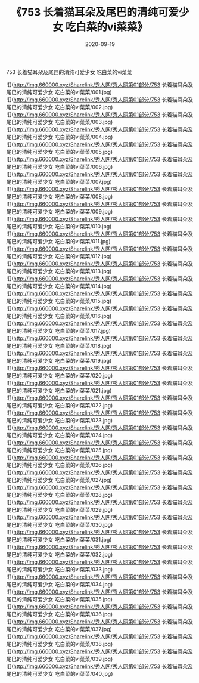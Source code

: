 ﻿---
layout: post
title:  《753 长着猫耳朵及尾巴的清纯可爱少女 吃白菜的vi菜菜》
date:   2020-09-19
img: http://img.660000.xyz/Sharelink/秀人网/秀人网第01部分/753 长着猫耳朵及尾巴的清纯可爱少女 吃白菜的vi菜菜/000.jpg
categories: [美女, 清纯, 唯美]
---

753 长着猫耳朵及尾巴的清纯可爱少女 吃白菜的vi菜菜

  ![](http://img.660000.xyz/Sharelink/秀人网/秀人网第01部分/753 长着猫耳朵及尾巴的清纯可爱少女 吃白菜的vi菜菜/001.jpg) <br> ![](http://img.660000.xyz/Sharelink/秀人网/秀人网第01部分/753 长着猫耳朵及尾巴的清纯可爱少女 吃白菜的vi菜菜/002.jpg) <br> ![](http://img.660000.xyz/Sharelink/秀人网/秀人网第01部分/753 长着猫耳朵及尾巴的清纯可爱少女 吃白菜的vi菜菜/003.jpg) <br> ![](http://img.660000.xyz/Sharelink/秀人网/秀人网第01部分/753 长着猫耳朵及尾巴的清纯可爱少女 吃白菜的vi菜菜/004.jpg) <br> ![](http://img.660000.xyz/Sharelink/秀人网/秀人网第01部分/753 长着猫耳朵及尾巴的清纯可爱少女 吃白菜的vi菜菜/005.jpg) <br> ![](http://img.660000.xyz/Sharelink/秀人网/秀人网第01部分/753 长着猫耳朵及尾巴的清纯可爱少女 吃白菜的vi菜菜/006.jpg) <br> ![](http://img.660000.xyz/Sharelink/秀人网/秀人网第01部分/753 长着猫耳朵及尾巴的清纯可爱少女 吃白菜的vi菜菜/007.jpg) <br> ![](http://img.660000.xyz/Sharelink/秀人网/秀人网第01部分/753 长着猫耳朵及尾巴的清纯可爱少女 吃白菜的vi菜菜/008.jpg) <br> ![](http://img.660000.xyz/Sharelink/秀人网/秀人网第01部分/753 长着猫耳朵及尾巴的清纯可爱少女 吃白菜的vi菜菜/009.jpg) <br> ![](http://img.660000.xyz/Sharelink/秀人网/秀人网第01部分/753 长着猫耳朵及尾巴的清纯可爱少女 吃白菜的vi菜菜/010.jpg) <br> ![](http://img.660000.xyz/Sharelink/秀人网/秀人网第01部分/753 长着猫耳朵及尾巴的清纯可爱少女 吃白菜的vi菜菜/011.jpg) <br> ![](http://img.660000.xyz/Sharelink/秀人网/秀人网第01部分/753 长着猫耳朵及尾巴的清纯可爱少女 吃白菜的vi菜菜/012.jpg) <br> ![](http://img.660000.xyz/Sharelink/秀人网/秀人网第01部分/753 长着猫耳朵及尾巴的清纯可爱少女 吃白菜的vi菜菜/013.jpg) <br> ![](http://img.660000.xyz/Sharelink/秀人网/秀人网第01部分/753 长着猫耳朵及尾巴的清纯可爱少女 吃白菜的vi菜菜/014.jpg) <br> ![](http://img.660000.xyz/Sharelink/秀人网/秀人网第01部分/753 长着猫耳朵及尾巴的清纯可爱少女 吃白菜的vi菜菜/015.jpg) <br> ![](http://img.660000.xyz/Sharelink/秀人网/秀人网第01部分/753 长着猫耳朵及尾巴的清纯可爱少女 吃白菜的vi菜菜/016.jpg) <br> ![](http://img.660000.xyz/Sharelink/秀人网/秀人网第01部分/753 长着猫耳朵及尾巴的清纯可爱少女 吃白菜的vi菜菜/017.jpg) <br> ![](http://img.660000.xyz/Sharelink/秀人网/秀人网第01部分/753 长着猫耳朵及尾巴的清纯可爱少女 吃白菜的vi菜菜/018.jpg) <br> ![](http://img.660000.xyz/Sharelink/秀人网/秀人网第01部分/753 长着猫耳朵及尾巴的清纯可爱少女 吃白菜的vi菜菜/019.jpg) <br> ![](http://img.660000.xyz/Sharelink/秀人网/秀人网第01部分/753 长着猫耳朵及尾巴的清纯可爱少女 吃白菜的vi菜菜/020.jpg) <br> ![](http://img.660000.xyz/Sharelink/秀人网/秀人网第01部分/753 长着猫耳朵及尾巴的清纯可爱少女 吃白菜的vi菜菜/021.jpg) <br> ![](http://img.660000.xyz/Sharelink/秀人网/秀人网第01部分/753 长着猫耳朵及尾巴的清纯可爱少女 吃白菜的vi菜菜/022.jpg) <br> ![](http://img.660000.xyz/Sharelink/秀人网/秀人网第01部分/753 长着猫耳朵及尾巴的清纯可爱少女 吃白菜的vi菜菜/023.jpg) <br> ![](http://img.660000.xyz/Sharelink/秀人网/秀人网第01部分/753 长着猫耳朵及尾巴的清纯可爱少女 吃白菜的vi菜菜/024.jpg) <br> ![](http://img.660000.xyz/Sharelink/秀人网/秀人网第01部分/753 长着猫耳朵及尾巴的清纯可爱少女 吃白菜的vi菜菜/025.jpg) <br> ![](http://img.660000.xyz/Sharelink/秀人网/秀人网第01部分/753 长着猫耳朵及尾巴的清纯可爱少女 吃白菜的vi菜菜/026.jpg) <br> ![](http://img.660000.xyz/Sharelink/秀人网/秀人网第01部分/753 长着猫耳朵及尾巴的清纯可爱少女 吃白菜的vi菜菜/027.jpg) <br> ![](http://img.660000.xyz/Sharelink/秀人网/秀人网第01部分/753 长着猫耳朵及尾巴的清纯可爱少女 吃白菜的vi菜菜/028.jpg) <br> ![](http://img.660000.xyz/Sharelink/秀人网/秀人网第01部分/753 长着猫耳朵及尾巴的清纯可爱少女 吃白菜的vi菜菜/029.jpg) <br> ![](http://img.660000.xyz/Sharelink/秀人网/秀人网第01部分/753 长着猫耳朵及尾巴的清纯可爱少女 吃白菜的vi菜菜/030.jpg) <br> ![](http://img.660000.xyz/Sharelink/秀人网/秀人网第01部分/753 长着猫耳朵及尾巴的清纯可爱少女 吃白菜的vi菜菜/031.jpg) <br> ![](http://img.660000.xyz/Sharelink/秀人网/秀人网第01部分/753 长着猫耳朵及尾巴的清纯可爱少女 吃白菜的vi菜菜/032.jpg) <br> ![](http://img.660000.xyz/Sharelink/秀人网/秀人网第01部分/753 长着猫耳朵及尾巴的清纯可爱少女 吃白菜的vi菜菜/033.jpg) <br> ![](http://img.660000.xyz/Sharelink/秀人网/秀人网第01部分/753 长着猫耳朵及尾巴的清纯可爱少女 吃白菜的vi菜菜/034.jpg) <br> ![](http://img.660000.xyz/Sharelink/秀人网/秀人网第01部分/753 长着猫耳朵及尾巴的清纯可爱少女 吃白菜的vi菜菜/035.jpg) <br> ![](http://img.660000.xyz/Sharelink/秀人网/秀人网第01部分/753 长着猫耳朵及尾巴的清纯可爱少女 吃白菜的vi菜菜/036.jpg) <br> ![](http://img.660000.xyz/Sharelink/秀人网/秀人网第01部分/753 长着猫耳朵及尾巴的清纯可爱少女 吃白菜的vi菜菜/037.jpg) <br> ![](http://img.660000.xyz/Sharelink/秀人网/秀人网第01部分/753 长着猫耳朵及尾巴的清纯可爱少女 吃白菜的vi菜菜/038.jpg) <br> ![](http://img.660000.xyz/Sharelink/秀人网/秀人网第01部分/753 长着猫耳朵及尾巴的清纯可爱少女 吃白菜的vi菜菜/039.jpg) <br> ![](http://img.660000.xyz/Sharelink/秀人网/秀人网第01部分/753 长着猫耳朵及尾巴的清纯可爱少女 吃白菜的vi菜菜/040.jpg) <br>
